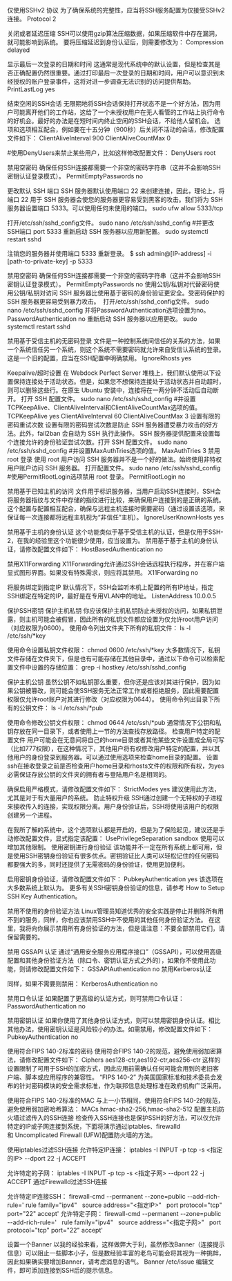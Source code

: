 仅使用SSHv2 协议
为了确保系统的完整性，应当将SSH服务配置为仅接受SSHv2连接。
Protocol 2

关闭或者延迟压缩
SSH可以使用gzip算法压缩数据，如果压缩软件中存在漏洞，就可能影响到系统。
要将压缩延迟到身份认证后，则需要修改为：
Compression delayed

显示最后一次登录的日期和时间
这通常是现代系统中的默认设置，但是检查其是否正确配置仍然很重要。通过打印最后一次登录的日期和时间，用户可以意识到未经授权的账户登录事件，这将对进一步调查无法识别的访问提供帮助。
PrintLastLog yes

结束空闲的SSH会话
无限期地将SSH会话保持打开状态不是一个好方法，因为用户可能离开他们的工作站，这给了一个未授权用户在无人看管的工作站上执行命令的好机会。最好的办法是在短时间内终止空闲的SSH会话，不给他人留机会。
选项和选项相互配合，例如要在十五分钟（900秒）后关闭不活动的会话，修改配置文件如下：
ClientAliveInterval 900
ClientAliveCountMax 0

#使用DenyUsers来禁止某些用户，比如这样修改配置文件：
DenyUsers root 

禁用空密码
确保任何SSH连接都需要一个非空的密码字符串（这并不会影响SSH密钥认证登录模式）。
PermitEmptyPasswords no

更改默认 SSH 端口
SSH 服务器默认使用端口 22 来创建连接，因此，理论上，将端口 22 用于 SSH 服务器会使您的服务器更容易受到黑客的攻击。我们将为 SSH 服务器设置端口 5333。可以使用任何未使用的端口。
sudo ufw allow 5333/tcp

打开/etc/ssh/sshd_config文件。
sudo nano /etc/ssh/sshd_config
#并更改SSH端口
port 5333
重新启动 SSH 服务器以应用新配置。
sudo systemctl restart sshd

注销您的服务器并使用端口 5333 重新登录。
$ ssh admin@[IP-address] -i [path-to-private-key] -p 5333

禁用空密码
确保任何SSH连接都需要一个非空的密码字符串（这并不会影响SSH密钥认证登录模式）。
PermitEmptyPasswords no
使用公钥/私钥对代替密码使用公钥/私钥对访问 SSH 服务器比使用基于密码的身份验证更安全。受密码保护的 SSH 服务器更容易受到暴力攻击。 
打开/etc/ssh/sshd_config文件。
sudo nano /etc/ssh/sshd_config
并将PasswordAuthentication选项设置为no。
PasswordAuthentication no
重新启动 SSH 服务器以应用更改。
sudo systemctl restart sshd

禁用基于受信主机的无密码登录
文件是一种控制系统间信任的关系的方法，如果一个系统信任另一个系统，则这个系统不需要密码就允许来自受信认系统的登录。这是一个旧的配置，应当在SSH配置中明确禁用。
IgnoreRhosts yes

Keepalive/超时设置
在 Webdock Perfect Server 堆栈上，我们默认使用以下设置保持连接处于活动状态。但是，如果您不想保持连接处于活动状态并自动超时，则可以删除这些行。在原生 Ubuntu 安装中，连接将在一两分钟不活动后自动断开。
打开 SSH 配置文件。
sudo nano /etc/ssh/sshd_config
#并设置TCPKeepAlive、ClientAliveInterval和ClientAliveCountMax选项的值。
TCPKeepAlive yes
ClientAliveInterval 60
ClientAliveCountMax 3
设置有限的密码重试次数
设置有限的密码尝试次数是防止 SSH 服务器遭受暴力攻击的好方法。此外，fail2ban 会自动为 SSH 执行此操作。 SSH 服务器提供配置来设置每个连接允许的身份验证尝试次数。打开 SSH 配置文件。
sudo nano /etc/ssh/sshd_config
#并设置MaxAuthTries选项的值。
MaxAuthTries 3
禁用 root 登录
使用 root 用户访问 SSH 服务器并不是一个好的做法。始终使用非特权用户账户访问 SSH 服务器。
打开配置文件。
sudo nano /etc/ssh/sshd_config
#使用PermitRootLogin选项禁用 root 登录。
PermitRootLogin no

禁用基于已知主机的访问
文件用于标识服务器，当用户启动SSH连接时，SSH会将服务器指纹与文件中存储的指纹进行比较，来确保用户连接到的是正确的系统。这个配置与配置相互配合，确保与远程主机连接时需要密码（通过设置该选项，来保证每一次连接都将远程主机视为“非信任”主机）。
IgnoreUserKnownHosts yes

禁用基于主机的身份认证
这个功能类似于基于受信主机的认证，但是仅用于SSH-2，在我的经验里这个功能很少使用，应当设置为。
禁用基于基于主机的身份认证，请修改配置文件如下：
HostBasedAuthentication no

禁用X11Forwarding
X11Forwarding允许通过SSH会话远程执行程序，并在客户端显式图形界面。如果没有特殊需求，则应将其禁用。
X11Forwarding no

将服务绑定到指定IP
默认情况下，SSH会监听本机上配置的所有IP地址，指定SSH绑定在特定的IP，最好是在专用VLAN中的地址。
ListenAddress 10.0.0.5

保护SSH密钥
保护主机私钥
你应该保护主机私钥防止未授权的访问，如果私钥泄露，则主机可能会被假冒，因此所有的私钥文件都应设置为仅允许root用户访问（对应权限为0600）。
使用命令列出文件夹下所有的私钥文件：
ls -l /etc/ssh/*key

使用命令设置私钥文件权限：
chmod 0600 /etc/ssh/*key
大多数情况下，私钥文件存储在文件夹下，但是也有可能存储在其他目录中，通过以下命令可以检索配置文件中设置的存储位置：
grep -i hostkey /etc/ssh/sshd_config

保护主机公钥
虽然公钥不如私钥那么重要，但你还是应该对其进行保护，因为如果公钥被篡改，则可能会使SSH服务无法正常工作或者拒绝服务，因此需要配置权限仅允许root账户对其进行修改（对应权限为0644）。
使用命令列出目录下所有的公钥文件：
ls -l /etc/ssh/*pub

使用命令修改公钥文件权限：
chmod 0644 /etc/ssh/*pub
通常情况下公钥和私钥存放在同一目录下，或者使用上一节的方法查找存放路径。
检查用户特定的配置文件
用户可能会在无意间将自己的home目录或者其他某些文件设置成全局可写（比如777权限），在这种情况下，其他用户将有权修改用户特定的配置，并以其他用户的身份登录到服务器。可以通过使用选项来检查home目录的配置。
设置ssh在接收登录之前是否检查用户home目录和rhosts文件的权限和所有权，为yes必需保证存放公钥的文件夹的拥有者与登陆用户名是相同的。

确保启用严格模式，请修改配置文件如下：
StrictModes yes
建议使用此方法，尤其是对于有大量用户的系统。
防止特权升级
SSH通过创建一个无特权的子进程来接收传入的连接，实现权限分离。用户身份验证后，SSH将使用该用户的权限创建另一个进程。

在我所了解的系统中，这个选项默认都是开启的，但是为了保险起见，建议还是手动修改配置文件，显式指定该配置：
UsePrivilegeSeparation sandbox
使用可以增加其他限制。
使用密钥进行身份验证
该功能并不一定在所有系统上都可用，但是使用SSH密钥身份验证有很多优点。密钥验证比人类可以轻松记住的任何密码都要强大的多，同时还提供了无需密码的身份验证，使用更加便利。

启用密钥身份验证，请修改配置文件如下：
PubkeyAuthentication yes
该选项在大多数系统上默认为。
更多有关SSH密钥身份验证的信息，请参考 How to Setup SSH Key Authentication。

禁用不使用的身份验证方法
Linux管理员知道优秀的安全实践是停止并删除所有用不到的服务，同样，你也应该禁用SSH中不使用的其他任何身份验证方法。
在这里，我将向你展示禁用所有身份验证的方法，但是请注意：不要全部禁用它们，请保留需要的。

禁用 GSSAPI 认证
通过“通用安全服务应用程序接口”（GSSAPI），可以使用高级配置和其他身份验证方法（除口令、密钥认证方式之外的），如果你不使用此功能，则请修改配置文件如下：
GSSAPIAuthentication no
禁用Kerberos认证

同样，如果不需要则禁用：
KerberosAuthentication no

禁用口令认证
如果配置了更高级的认证方式，则可禁用口令认证：
PasswordAuthentication no

禁用密钥认证
如果你使用了其他身份认证方式，则可以禁用密钥身份认证。相比其他办法，使用密钥认证是风险较小的办法。如需禁用，修改配置文件如下：
PubkeyAuthentication no

使用符合FIPS 140-2标准的密码
使用符合FIPS 140-2的规范，避免使用弱加密算法，请修改配置文件如下：
Ciphers aes128-ctr,aes192-ctr,aes256-ctr
这样的设置限制了可用于SSH的加密方式，因此应用前需确认任何可能会用到的老旧客户端、脚本或应用程序的兼容性。
“FIPS 140-2” 为美国国家标准和技术委员会发布的针对密码模块的安全需求标准，作为联邦信息处理标准在政府机构广泛采用。

使用符合FIPS 140-2标准的MAC
与上一小节相同，使用符合FIPS 140-2的规范，避免使用弱加密哈希算法：
MACs hmac-sha2-256,hmac-sha2-512
配置主机防火墙过滤传入的SSH连接
检查传入SSH连接也是保护SSH的好方法，可以仅允许特定的IP或子网连接到系统，下面将演示通过iptables、firewalld和 Uncomplicated Firewall (UFW)配置防火墙的方法。

使用iptables过滤SSH连接
允许特定IP连接：
iptables -I INPUT -p tcp -s <指定的IP> --dport 22 -j ACCEPT

允许特定的子网：
iptables -I INPUT -p tcp -s <指定子网> --dport 22 -j ACCEPT
通过Firewalld过滤SSH连接

允许特定IP连接SSH：
firewall-cmd --permanent --zone=public --add-rich-rule=' rule family="ipv4"   source address="<指定IP>"   port protocol="tcp" port="22" accept'
允许特定子网：
firewall-cmd --permanent --zone=public --add-rich-rule='   rule family="ipv4"   source address="<指定子网>"   port protocol="tcp" port="22" accept'

设置一个Banner
以我的经验来看，这样做弊大于利，虽然修改Banner（连接提示信息）可以阻止一些脚本小子，但是数经验丰富的老鸟可能会将其视为一种挑衅，因此如果确实要增加Banner，请考虑消息的语气。
Banner /etc/issue
编辑文件，即可添加连接到SSH后的提示信息。
